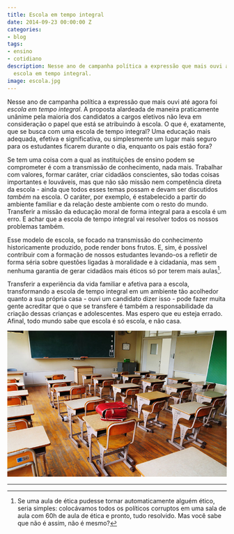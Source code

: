 ```yaml
---
title: Escola em tempo integral
date: 2014-09-23 00:00:00 Z
categories:
- blog
tags:
- ensino
- cotidiano
description: Nesse ano de campanha política a expressão que mais ouvi até agora foi
  escola em tempo integral.
image: escola.jpg
---
```


Nesse ano de campanha política a expressão que mais ouvi até agora foi *escola em tempo integral*. A proposta alardeada de maneira praticamente unânime pela maioria dos candidatos a cargos eletivos não leva em consideração o papel que está se atribuindo à escola. O que é, exatamente, que se busca com uma escola de tempo integral? Uma educação mais adequada, efetiva e significativa, ou simplesmente um lugar mais seguro para os estudantes ficarem durante o dia, enquanto os pais estão fora?

Se tem uma coisa com a qual as instituições de ensino podem se comprometer é com a transmissão de conhecimento, nada mais. Trabalhar com valores, formar caráter, criar cidadãos conscientes, são todas coisas importantes e louváveis, mas que não são missão nem competência direta da escola - ainda que todos esses temas possam e devam ser discutidos *também* na escola. O caráter, por exemplo, é estabelecido a partir do ambiente familiar e da relação deste ambiente com o resto do mundo. Transferir a missão da educação moral de forma integral para a escola é um erro. E achar que a escola de tempo integral vai resolver todos os nossos problemas também.

Esse modelo de escola, se focado na transmissão do conhecimento historicamente produzido, pode render bons frutos. E, sim, é possível contribuir com a formação de nossos estudantes levando-os a refletir de forma séria sobre questões ligadas à moralidade e à cidadania, mas sem nenhuma garantia de gerar cidadãos mais éticos só por terem mais aulas[^1].

Transferir a experiência da vida familiar e afetiva para a escola, transformando a escola de tempo integral em um ambiente tão acolhedor quanto a sua própria casa - ouvi um candidato dizer isso - pode fazer muita gente acreditar que o que se transfere é também a responsabilidade da criação dessas crianças e adolescentes.
Mas espero que eu esteja errado. Afinal, todo mundo sabe que escola é só escola, e não casa.

<img src="/assets/images/escola.jpg">

***

[^1]: Se uma aula de ética pudesse tornar automaticamente alguém ético, seria simples: colocávamos todos os políticos corruptos em uma sala de aula com 60h de aula de ética e pronto, tudo resolvido. Mas você sabe que não é assim, não é mesmo?
